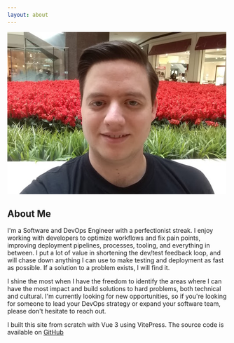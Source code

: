 ```yaml
---
layout: about
---
```

![Headshot](./static/images/Scott-Headshot.jpg)
## About Me
I'm a Software and DevOps Engineer with a perfectionist streak. I enjoy working with developers to optimize workflows and fix pain points, improving deployment pipelines, processes, tooling, and everything in between. I put a lot of value in shortening the dev/test feedback loop, and will chase down anything I can use to make testing and deployment as fast as possible. If a solution to a problem exists, I will find it.

I shine the most when I have the freedom to identify the areas where I can have the most impact and build solutions to hard problems, both technical and cultural. I'm currently looking for new opportunities, so if you're looking for someone to lead your DevOps strategy or expand your software team, please don't hesitate to reach out.

I built this site from scratch with Vue 3 using VitePress. The source code is available on [GitHub](https://github.com/smiller171/www.millergeek.xyz)
